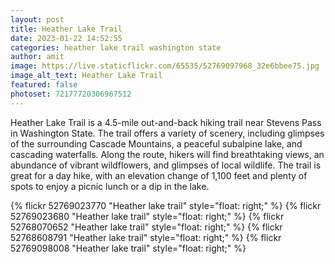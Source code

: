 ```yaml
---
layout: post
title: Heather Lake Trail
date: 2023-01-22 14:52:55
categories: heather lake trail washington state
author: amit
image: https://live.staticflickr.com/65535/52769097968_32e6bbee75.jpg
image_alt_text: Heather Lake Trail
featured: false
photoset: 72177720306967512
---
```



Heather Lake Trail is a 4.5-mile out-and-back hiking trail near Stevens Pass in Washington State. The trail offers a variety of scenery, including glimpses of the surrounding Cascade Mountains, a peaceful subalpine lake, and cascading waterfalls. Along the route, hikers will find breathtaking views, an abundance of vibrant wildflowers, and glimpses of local wildlife. The trail is great for a day hike, with an elevation change of 1,100 feet and plenty of spots to enjoy a picnic lunch or a dip in the lake.

{% 
  flickr 52769023770 "Heather lake trail" style="float: right;"
   %}
{% 
  flickr 52769023680 "Heather lake trail" style="float: right;"
   %}
{% 
  flickr 52768070652 "Heather lake trail" style="float: right;"
   %}
{% 
  flickr 52768608791 "Heather lake trail" style="float: right;"
   %}
{% 
  flickr 52769098008 "Heather lake trail" style="float: right;"
   %}

  
